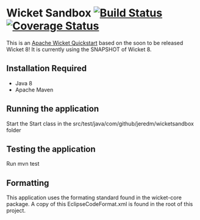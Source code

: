 # Wicket Sandbox [![Build Status](https://travis-ci.org/jeredm/wicketsandbox.svg?branch=master)](https://travis-ci.org/jeredm/wicketsandbox)[![Coverage Status](https://coveralls.io/repos/github/jeredm/wicketsandbox/badge.svg?branch=master)](https://coveralls.io/github/jeredm/wicketsandbox?branch=master)
This is an [Apache Wicket Quickstart](https://wicket.apache.org/start/quickstart.html) based on the soon to be released Wicket 8!
It is currently using the SNAPSHOT of Wicket 8.

## Installation Required
- Java 8
- Apache Maven

## Running the application
Start the Start class in the src/test/java/com/github/jeredm/wicketsandbox folder

## Testing the application
Run mvn test

## Formatting
This application uses the formating standard found in the wicket-core package. A copy of this EclipseCodeFormat.xml 
is found in the root of this project.
